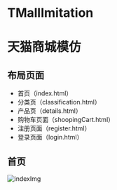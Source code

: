# TMallImitation

# 天猫商城模仿

## 布局页面
* 首页（index.html）
* 分类页（classification.html）
* 产品页（details.html）
* 购物车页面（shoopingCart.html）
* 注册页面（register.html）
* 登录页面（login.html）

## 首页
![indexImg](./成品图/index.png)